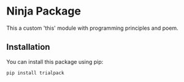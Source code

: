 # Ninja Package

This a custom 'this' module with programming principles and poem.

## Installation

You can install this package using pip:

```bash
pip install trialpack
